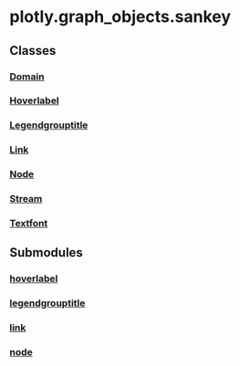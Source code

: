 # plotly.graph_objects.sankey

## Classes

### [Domain](Domain.md)

### [Hoverlabel](Hoverlabel.md)

### [Legendgrouptitle](Legendgrouptitle.md)

### [Link](Link.md)

### [Node](Node.md)

### [Stream](Stream.md)

### [Textfont](Textfont.md)


## Submodules

### [hoverlabel](hoverlabel-package/index.md)

### [legendgrouptitle](legendgrouptitle-package/index.md)

### [link](link-package/index.md)

### [node](node-package/index.md)


